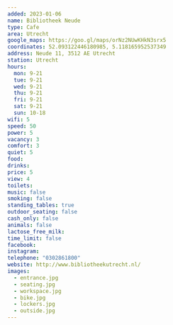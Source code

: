 ```yaml
---
added: 2023-01-06
name: Bibliotheek Neude
type: Cafe
area: Utrecht
google_maps: https://goo.gl/maps/orNz2NUwKHkN3srx5
coordinates: 52.093122446180985, 5.118165952537349
address: Neude 11, 3512 AE Utrecht
station: Utrecht
hours:
  mon: 9-21
  tue: 9-21
  wed: 9-21
  thu: 9-21
  fri: 9-21
  sat: 9-21
  sun: 10-18
wifi: 5
speed: 50
power: 5
vacancy: 3
comfort: 3
quiet: 5
food: 
drinks: 
price: 5
view: 4
toilets: 
music: false
smoking: false
standing_tables: true
outdoor_seating: false
cash_only: false
animals: false
lactose_free_milk: 
time_limit: false
facebook: 
instagram: 
telephone: "0302861800"
website: http://www.bibliotheekutrecht.nl/
images:
  - entrance.jpg
  - seating.jpg
  - workspace.jpg
  - bike.jpg
  - lockers.jpg
  - outside.jpg
---
```

